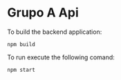 # Grupo A Api

To build the backend application: 

```npm build```

To run execute the following comand:

```npm start```

